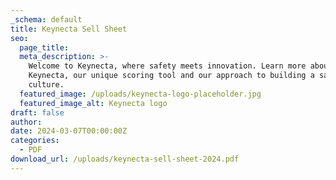 ```yaml
---
_schema: default
title: Keynecta Sell Sheet
seo:
  page_title:
  meta_description: >-
    Welcome to Keynecta, where safety meets innovation. Learn more about
    Keynecta, our unique scoring tool and our approach to building a safety
    culture.
  featured_image: /uploads/keynecta-logo-placeholder.jpg
  featured_image_alt: Keynecta logo
draft: false
author:
date: 2024-03-07T00:00:00Z
categories:
  - PDF
download_url: /uploads/keynecta-sell-sheet-2024.pdf
---
```

